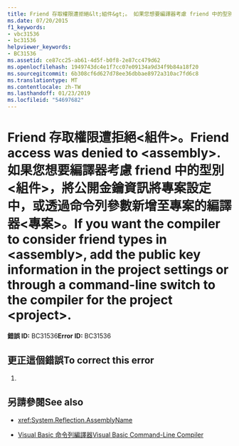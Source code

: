 ```yaml
---
title: Friend 存取權限遭拒絕&lt;組件&gt;。 如果您想要編譯器考慮 friend 中的型別&lt;組件&gt;，將公開金鑰資訊將專案設定中，或透過命令列參數新增至專案的編譯器&lt;專案&gt;。
ms.date: 07/20/2015
f1_keywords:
- vbc31536
- bc31536
helpviewer_keywords:
- BC31536
ms.assetid: ce87cc25-ab61-4d5f-b0f8-2e87cc479d62
ms.openlocfilehash: 1949743dc4e1f7cc07e09134a9d34f9b84a18f20
ms.sourcegitcommit: 6b308cf6d627d78ee36dbbae8972a310ac7fd6c8
ms.translationtype: MT
ms.contentlocale: zh-TW
ms.lasthandoff: 01/23/2019
ms.locfileid: "54697682"
---
```

# <a name="friend-access-was-denied-to-ltassemblygt-if-you-want-the-compiler-to-consider-friend-types-in-ltassemblygt-add-the-public-key-information-in-the-project-settings-or-through-a-command-line-switch-to-the-compiler-for-the-project-ltprojectgt"></a><span data-ttu-id="fbb0a-103">Friend 存取權限遭拒絕&lt;組件&gt;。</span><span class="sxs-lookup"><span data-stu-id="fbb0a-103">Friend access was denied to &lt;assembly&gt;.</span></span> <span data-ttu-id="fbb0a-104">如果您想要編譯器考慮 friend 中的型別&lt;組件&gt;，將公開金鑰資訊將專案設定中，或透過命令列參數新增至專案的編譯器&lt;專案&gt;。</span><span class="sxs-lookup"><span data-stu-id="fbb0a-104">If you want the compiler to consider friend types in &lt;assembly&gt;, add the public key information in the project settings or through a command-line switch to the compiler for the project &lt;project&gt;.</span></span>
<span data-ttu-id="fbb0a-105">**錯誤 ID:** BC31536</span><span class="sxs-lookup"><span data-stu-id="fbb0a-105">**Error ID:** BC31536</span></span>  
  
## <a name="to-correct-this-error"></a><span data-ttu-id="fbb0a-106">更正這個錯誤</span><span class="sxs-lookup"><span data-stu-id="fbb0a-106">To correct this error</span></span>  
  
1.  
  
## <a name="see-also"></a><span data-ttu-id="fbb0a-107">另請參閱</span><span class="sxs-lookup"><span data-stu-id="fbb0a-107">See also</span></span>
- <xref:System.Reflection.AssemblyName>

- [<span data-ttu-id="fbb0a-108">Visual Basic 命令列編譯器</span><span class="sxs-lookup"><span data-stu-id="fbb0a-108">Visual Basic Command-Line Compiler</span></span>](../../visual-basic/reference/command-line-compiler/index.md)
